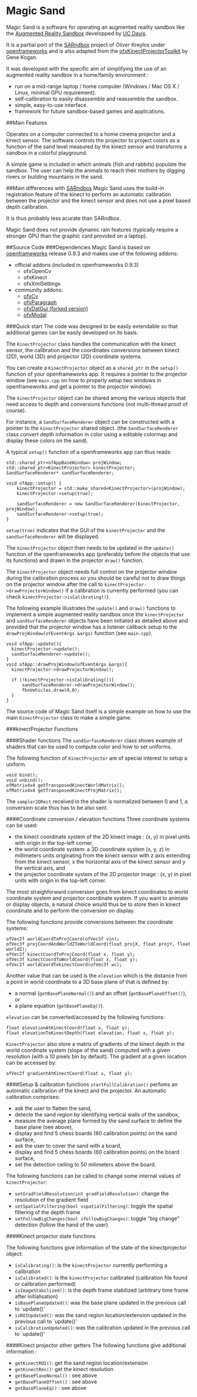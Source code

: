 # Magic Sand
Magic Sand is a software for operating an augmented reality sandbox like the [Augmented Reality Sandbox](https://arsandbox.ucdavis.edu)
developped by [UC Davis](http://idav.ucdavis.edu/~okreylos/ResDev/SARndbox/).

It is a partial port of the [SARndbox](https://github.com/KeckCAVES/SARndbox) project of Oliver Kreylos under [openframeworks](openframeworks.cc/) and is also adapted from the [ofxKinectProjectorToolkit](https://github.com/genekogan/ofxKinectProjectorToolkit) by Gene Kogan.

It was developed with the specific aim of simplifying the use of an augmented reality sandbox in a home/family environment :
- run on a mid-range laptop / home computer (Windows / Mac OS X / Linux, minimal GPU requirement).
- self-calibration to easily disassemble and reassemble the sandbox.
- simple, easy-to-use interface.
- framework for future sandbox-based games and applications.

##Main Features

Operates on a computer connected to a home cinema projector and a kinect sensor.
The software controls the projector to project colors as a function of the sand level measured by the kinect sensor and transforms a sandbox in a colorful playground.

A simple game is included in which animals (fish and rabbits) populate the sandbox.
The user can help the animals to reach their mothers by digging rivers or building mountains in the sand.

##Main differences with [SARndbox](https://github.com/KeckCAVES/SARndbox)
Magic Sand uses the build-in registration feature of the kinect to perform an automatic calibration between the projector and the kinect sensor and does not use a pixel based depth calibration.

It is thus probably less acurate than SARndbox.

Magic Sand does not provide dynamic rain features (typically require a stronger GPU than the graphic card provided on a laptop).

##Source Code
###Dependencies
Magic Sand is based on [openframeworks](openframeworks.cc/) release 0.9.3 and makes use of the following addons:
- official addons (included in openframeworks 0.9.3)
  * ofxOpenCv
  * ofxKinect
  * ofxXmlSettings
- community addons:
  * [ofxCv](https://github.com/kylemcdonald/ofxCv)
  * [ofxParagraph](https://github.com/braitsch/ofxParagraph)
  * [ofxDatGui (forked version)](https://github.com/thomwolf/ofxDatGui)
  * [ofxModal](https://github.com/braitsch/ofxModal)

###Quick start
The code was designed to be easily extendable so that additional games can be easily developed on its basis.

The `KinectProjector` class handles the communication with the kinect sensor, the calibration and the coordinates conversions between kinect (2D), world (3D) and projector (2D) coordinate systems.

You can create a `KinectProjector` object as a `shared_ptr` in the `setup()` function of your openframeworks app. It requires a pointer to the projector window (see `main.cpp` on how to properly setup two windows in openframeworks and get a pointer to the projector window).

The `kinectProjector` object can be shared among the various objects that need access to depth and conversions functions (not multi-thread proof of course).

For instance, a `SandSurfaceRenderer` object can be constructed with a pointer to the `kinectProjector` shared object. (the `SandSurfaceRenderer` class convert depth information in color using a editable colormap and display these colors on the sand).

A typical `setup()` function of a openframeworks app can thus reads:
```
std::shared_ptr<ofAppBaseWindow> projWindow;
std::shared_ptr<KinectProjector> kinectProjector;
SandSurfaceRenderer* sandSurfaceRenderer;

void ofApp::setup() {
	kinectProjector = std::make_shared<KinectProjector>(projWindow);
	kinectProjector->setup(true);

	sandSurfaceRenderer = new SandSurfaceRenderer(kinectProjector, projWindow);
	sandSurfaceRenderer->setup(true);
}
```
`setup(true)` indicates that the GUI of the `kinectProjector` and the `sandSurfaceRenderer` will be displayed.

The `kinectProjector` object then needs to be updated in the `update()` function of the openframeworks app (preferably before the objects that use its functions) and drawn in the projector `draw()` function.

The `kinectProjector` object needs full control on the projector window during the calibration process so you should be careful not to draw things on the projector window after the call to `kinectProjector->drawProjectorWindow()` if a calibration is currently performed (you can check `kinectProjector->isCalibrating()`).

The following example illustrates the `update()` and `draw()` functions to implement a simple augmented reality sandbox once the `kinectProjector` and `sandSurfaceRenderer` objects have been initiated as detailed above and provided that the projector window has a listener callback setup to the `drawProjWindow(ofEventArgs &args)` function (see `main.cpp`).

```
void ofApp::update(){
  kinectProjector->update();
  sandSurfaceRenderer->update();
}
void ofApp::drawProjWindow(ofEventArgs &args){
  kinectProjector->drawProjectorWindow();
    
  if (!kinectProjector->isCalibrating()){
      sandSurfaceRenderer->drawProjectorWindow();
      fboVehicles.draw(0,0);
  }
}
```

The source code of Magic Sand itself is a simple example on how to use the main `KinectProjector` class to make a simple game.

###kinectProjector Functions

####Shader functions
The `sandSurfaceRenderer` class shows example of shaders that can be used to compute color and how to set uniforms.

The following function of `KinectProjector` are of special interest to setup a uniform.

```
void bind();
void unbind();
ofMatrix4x4 getTransposedKinectWorldMatrix();
ofMatrix4x4 getTransposedKinectProjMatrix();
```
The `sampler2DRect` received in the shader is normalized between 0 and 1, a conversion scale thus has to be also sent.

####Coordinate conversion / elevation functions
Three coordinate systems can be used:
- the kinect coordinate system of the 2D kinect image : (x, y) in pixel units with origin in the top-left corner,
- the world coordinate system: a 3D coordinate system (x, y, z) in millimeters units originating from the kinect sensor with z axis extending from the kinect sensor, x the horizontal axis of the kinect sensor and y the vertical axis, and
- the projector coordinate system of the 2D projector image : (x, y) in pixel units with origin in the top-left corner.

The most straighforward conversion goes from kinect coordinates to world coordinate system and projector coordinate system.
If you want to animate or display objects, a natural choice would thus be to store then in kinect coordinate and to perform the conversion on display.

The following functions provide conversions between the coordinate systems:
```
ofVec2f worldCoordToProjCoord(ofVec3f vin);
ofVec3f projCoordAndWorldZToWorldCoord(float projX, float projY, float worldZ);
ofVec2f kinectCoordToProjCoord(float x, float y);
ofVec3f kinectCoordToWorldCoord(float x, float y);
ofVec2f worldCoordTokinectCoord(ofVec3f wc);
```

Another value that can be used is the `elevation` which is the distance from a point in world coordinate to a 3D base plane of that is defined by:
- a normal (`getBasePlaneNormal()`) and an offset (`getBasePlaneOffset()`), or
- a plane equation (`getBasePlaneEq()`).

`elevation` can be converted/accessed by the following functions:
```
float elevationAtKinectCoord(float x, float y);
float elevationToKinectDepth(float elevation, float x, float y);
```

`KinectProjector` also store a matrix of gradients of the kinect depth in the world coordinate system (slope of the sand) computed with a given resolution (with a 10 pixels bin by default).
The gradient at a given location can be accessed by:
```
ofVec2f gradientAtKinectCoord(float x, float y);
```

####Setup & calibration functions
`startFullCalibration()` perfoms an automatic calibration of the kinect and the projector.
An automatic calibration comprises:
- ask the user to flatten the sand,
- detecte the sand region by identifying vertical walls of the sandbox,
- measure the average plane formed by the sand surface to define the base plane (see above),
- display and find 5 chess boards (60 calibration points) on the sand surface,
- ask the user to cover the sand with a board,
- display and find 5 chess boards (60 calibration points) on the board surface,
- set the detection ceiling to 50 milimeters above the board.

The following functions can be called to change some internal values of `kinectProjector`:
- `setGradFieldResolution(int gradFieldResolution)`: change the resolution of the gradient field
- `setSpatialFiltering(bool sspatialFiltering)`: toggle the spatial filtering of the depth frame
- `setFollowBigChanges(bool sfollowBigChanges)`: toggle "big change" detection (follow the hand of the user).

####Kinect projector state functions

The following functions give information of the state of the kinectprojector object:
- `isCalibrating()`: is the `kinectProjector` currently performing a calibration 
- `isCalibrated()`: is the `kinectProjector` calibrated (calibration file found or calibration performed)
- `isImageStabilized()`: is the depth frame stabilized (arbitrary time frame after initialisation)
- `isBasePlaneUpdated()`: was the base plane updated in the previous call to `update()'
- `isROIUpdated()`: was the sand region location/extension updated in the previous call to `update()' 
- `isCalibrationUpdated()`: was the calibration updated in the previous call to `update()'

####Kinect projector other getters
The following functions give additional information :
- `getKinectROI()`: get the sand region location/extension 
- `getKinectRes()`: get the kinect resolution 
- `getBasePlaneNormal()` : see above
- `getBasePlaneOffset()` : see above
- `getBasePlaneEq()` : see above
